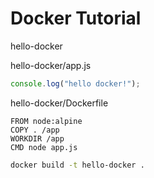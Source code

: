 # Docker Tutorial

hello-docker

hello-docker/app.js
```js
console.log("hello docker!");
```

hello-docker/Dockerfile
```
FROM node:alpine
COPY . /app
WORKDIR /app
CMD node app.js
```

```bash
docker build -t hello-docker .
```